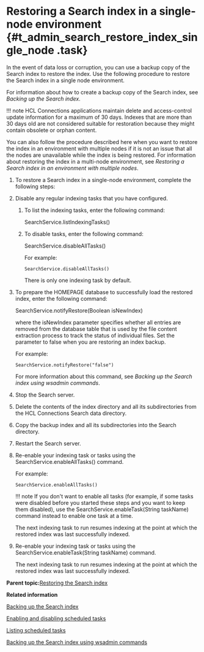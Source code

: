 # Restoring a Search index in a single-node environment {#t_admin_search_restore_index_single_node .task}

In the event of data loss or corruption, you can use a backup copy of the Search index to restore the index. Use the following procedure to restore the Search index in a single node environment.

For information about how to create a backup copy of the Search index, see *Backing up the Search index*.

!!! note
    HCL Connections applications maintain delete and access-control update information for a maximum of 30 days. Indexes that are more than 30 days old are not considered suitable for restoration because they might contain obsolete or orphan content.

You can also follow the procedure described here when you want to restore the index in an environment with multiple nodes if it is not an issue that all the nodes are unavailable while the index is being restored. For information about restoring the index in a multi-node environment, see *Restoring a Search index in an environment with multiple nodes*.

1.  To restore a Search index in a single-node environment, complete the following steps:
2.  Disable any regular indexing tasks that you have configured.

    1.  To list the indexing tasks, enter the following command:

        SearchService.listIndexingTasks\(\)

    2.  To disable tasks, enter the following command:

        SearchService.disableAllTasks\(\)

        For example:

        ```
        SearchService.disableAllTasks()
        ```

        There is only one indexing task by default.

3.  To prepare the HOMEPAGE database to successfully load the restored index, enter the following command:

    SearchService.notifyRestore\(Boolean isNewIndex\)

    where the isNewIndex parameter specifies whether all entries are removed from the database table that is used by the file content extraction process to track the status of individual files. Set the parameter to false when you are restoring an index backup.

    For example:

    ```
    SearchService.notifyRestore("false")
    ```

    For more information about this command, see *Backing up the Search index using wsadmin commands*.

4.  Stop the Search server.

5.  Delete the contents of the index directory and all its subdirectories from the HCL Connections Search data directory.

6.  Copy the backup index and all its subdirectories into the Search directory.

7.  Restart the Search server.

8.  Re-enable your indexing task or tasks using the SearchService.enableAllTasks\(\) command.

    For example:

    ```
    SearchService.enableAllTasks()
    ```

    !!! note
    If you don't want to enable all tasks \(for example, if some tasks were disabled before you started these steps and you want to keep them disabled\), use the SearchService.enableTask\(String taskName\) command instead to enable one task at a time.

    The next indexing task to run resumes indexing at the point at which the restored index was last successfully indexed.

9.  Re-enable your indexing task or tasks using the SearchService.enableTask\(String taskName\) command.

    The next indexing task to run resumes indexing at the point at which the restored index was last successfully indexed.


**Parent topic:**[Restoring the Search index](../admin/c_admin_search_restore_index.md)

**Related information**  


[Backing up the Search index](../admin/c_admin_search_backup_index.md)

[Enabling and disabling scheduled tasks](../admin/t_admin_search_enable_indexing_task.md)

[Listing scheduled tasks](../admin/t_admin_search_retrieve_index_tasks.md)

[Backing up the Search index using wsadmin commands](../admin/t_admin_search_backup_index.md)

